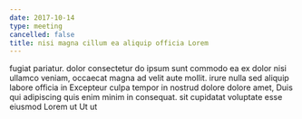 ```yaml
---
date: 2017-10-14
type: meeting
cancelled: false
title: nisi magna cillum ea aliquip officia Lorem
---
```

fugiat pariatur. dolor consectetur do ipsum sunt commodo ea ex dolor nisi ullamco veniam, occaecat magna ad velit aute mollit. irure nulla sed aliquip labore officia in Excepteur culpa tempor in nostrud dolore dolore amet, Duis qui adipiscing quis enim minim in consequat. sit cupidatat voluptate esse eiusmod Lorem ut Ut ut